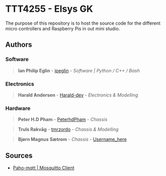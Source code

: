 # TTT4255 - Elsys GK
The purpose of this repository is to host the source code for the different micro controllers and Raspberry Pis in out mini studio.

## Authors

### Software
> **Ian Philip Eglin** - [ipeglin](https://github.com/ipeglin) -   *Software | Python / C++ / Bash*

### Electronics
> **Harald Andersen** - [Harald-dev](https://github.com/Harald-dev) -  *Electronics & Modelling*

### Hardware
> **Peter H.D Pham** - [PeterhdPham](https://github.com/PeterhdPham) -     *Chassis*

> **Truls Rakvåg** - [tmrzordo](https://github.com/tmrzordo) -     *Chassis & Modelling*

> **Bjørn Magnus Sætrom** - *Chassis* - [Username_here](#)

## Sources

* [Paho-mqtt | Mosquitto Client](https://www.eclipse.org/paho/index.php?page=clients/python/docs/index.php#connect-reconnect-disconnect)
